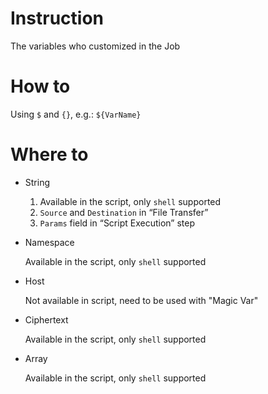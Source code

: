 # Instruction
The variables who customized in the Job

# How to

  Using `$` and `{}`, e.g.: `${VarName}`

# Where to

  - String

    1. Available in the script, only `shell` supported
    2. `Source` and `Destination` in “File Transfer”
    3. `Params` field in “Script Execution” step

  - Namespace

    Available in the script, only `shell` supported

  - Host

    Not available in script, need to be used with "Magic Var"

  - Ciphertext

    Available in the script, only `shell` supported
  
  - Array
  
    Available in the script, only `shell` supported